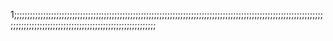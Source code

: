 1;;;;;;;;;;;;;;;;;;;;;;;;;;;;;;;;;;;;;;;;;;;;;;;;;;;;;;;;;;;;;;;;;;;;;;;;;;;;;;;;;;;;;;;;;;;;;;;;;;;;;;;;;;;;;;;;;;;;;;;;;;;;;;;;;;;;;;;;;;;;;;;;;;;;;;;;;;;;;;;;;;;;;;;;;;;;
